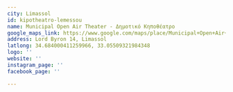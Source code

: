 ```yaml
---
city: Limassol
id: kipotheatro-lemessou
name: Municipal Open Air Theater - Δημοτικό Κηποθέατρο
google_maps_link: https://www.google.com/maps/place/Municipal+Open+Air+Theater,+Lord+Byron+14,+Limassol,+Cyprus/@34.6838107,33.0528777,17z/data=!3m1!4b1!4m5!3m4!1s0x14e73315956d183f:0xd12f518bff0fa34a!8m2!3d34.6837781!4d33.0550723
address: Lord Byron 14, Limassol
latlong: 34.684000411259966, 33.05509321984348
logo: ''
website: ''
instagram_page: ''
facebook_page: ''

---
```


